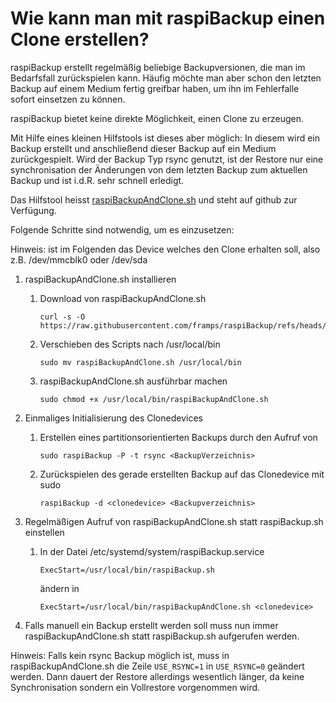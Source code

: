 # Wie kann man mit raspiBackup einen Clone erstellen?

raspiBackup erstellt regelmäßig beliebige Backupversionen, die man im
Bedarfsfall zurückspielen kann. Häufig möchte man aber schon den letzten Backup
auf einem Medium fertig greifbar haben, um ihn im Fehlerfalle sofort einsetzen
zu können.

raspiBackup bietet keine direkte Möglichkeit, einen Clone zu erzeugen.

Mit Hilfe eines kleinen Hilfstools ist dieses aber möglich: In diesem
wird ein Backup erstellt und anschließend dieser Backup auf ein Medium
zurückgespielt. Wird der Backup Typ rsync genutzt, ist der Restore nur eine
synchronisation der Änderungen von dem letzten Backup zum aktuellen Backup und
ist i.d.R. sehr schnell erledigt.

Das Hilfstool heisst [raspiBackupAndClone.sh](https://github.com/framps/raspiBackup/blob/master/helper/raspiBackupAndClone.sh) und steht auf github zur Verfügung.

Folgende Schritte sind notwendig, um es einzusetzen:

Hinweis: <clonedevice> ist im Folgenden das Device welches den Clone erhalten soll, also z.B. /dev/mmcblk0 oder /dev/sda

 1. raspiBackupAndClone.sh installieren
     1. Download von raspiBackupAndClone.sh
        ```
        curl -s -O https://raw.githubusercontent.com/framps/raspiBackup/refs/heads/master/helper/raspiBackupAndClone.sh
        ```
     2. Verschieben des Scripts nach /usr/local/bin
        ```
        sudo mv raspiBackupAndClone.sh /usr/local/bin
        ```
     3. raspiBackupAndClone.sh ausführbar machen
        ```
        sudo chmod +x /usr/local/bin/raspiBackupAndClone.sh
        ```

 2. Einmaliges Initialisierung des Clonedevices
     1. Erstellen eines partitionsorientierten Backups durch den Aufruf von
        ```
        sudo raspiBackup -P -t rsync <BackupVerzeichnis>
        ```
     2. Zurückspielen des gerade erstellten Backup auf das Clonedevice mit sudo
        ```
        raspiBackup -d <clonedevice> <Backupverzeichnis>
        ```

 3. Regelmäßigen Aufruf von raspiBackupAndClone.sh statt raspiBackup.sh einstellen
     1. In der Datei /etc/systemd/system/raspiBackup.service
        ```
        ExecStart=/usr/local/bin/raspiBackup.sh
        ```
        ändern in
        ```
        ExecStart=/usr/local/bin/raspiBackupAndClone.sh <clonedevice>
        ````

 4. Falls manuell ein Backup erstellt werden soll muss nun immer
    raspiBackupAndClone.sh statt raspiBackup.sh aufgerufen werden.

Hinweis: Falls kein rsync Backup möglich ist, muss in raspiBackupAndClone.sh die
Zeile `USE_RSYNC=1` in `USE_RSYNC=0` geändert werden. Dann dauert der Restore
allerdings wesentlich länger, da keine Synchronisation sondern ein Vollrestore
vorgenommen wird.


[.status]: review-needed
[.source]: https://www.linux-tips-and-tricks.de/de/raspibackupcategoried/684-wie-kann-man-mit-raspibackup-einen-clone-erstellen
[.source]: https://www.linux-tips-and-tricks.de/en/raspibackupcategorye/685-how-to-create-a-cold-standby-clone-with-raspibackup
